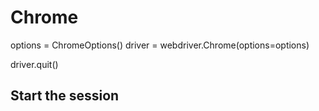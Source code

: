 
<h1>Chrome</h1>
  options = ChromeOptions()
  driver = webdriver.Chrome(options=options)
  
  driver.quit()
  
  
  <h2>Start the session</h2>
